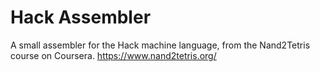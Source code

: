 # Hack Assembler
A small assembler for the Hack machine language, from the Nand2Tetris course on Coursera.
https://www.nand2tetris.org/
